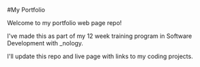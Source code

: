 #My Portfolio

Welcome to my portfolio web page repo!

I've made this as part of my 12 week training program in Software Development with \_nology.

I'll update this repo and live page with links to my coding projects.
